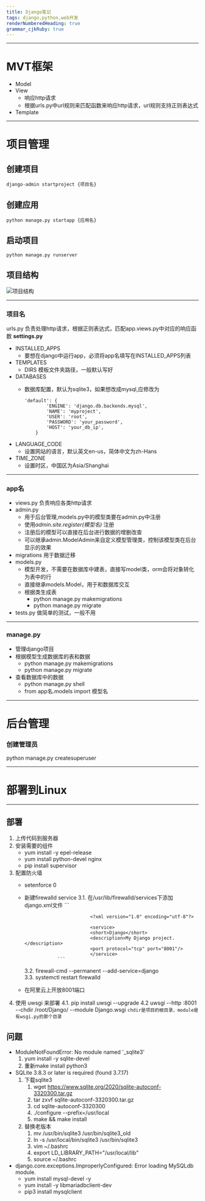 ```yaml
---
title: Django笔记
tags: django,python,web开发
renderNumberedHeading: true
grammar_cjkRuby: true
---
```


-----

# MVT框架

* Model
* View
	* 响应http请求
	* 根据urls.py中url规则来匹配函数来响应http请求，url规则支持正则表达式
* Template

----------

# 项目管理

## 创建项目

	django-admin startproject {项目名}

## 创建应用

	python manage.py startapp {应用名}
	
## 启动项目
    python manage.py runserver

## 项目结构

![项目结构](./images/1593233853499.png)

----------

### 项目名

urls.py 负责处理http请求，根据正则表达式，匹配app.views.py中对应的响应函数
**settings.py**
* INSTALLED_APPS
	* 要想在django中运行app，必须将app名填写在INSTALLED_APPS列表
* TEMPLATES
	* DIRS 模板文件夹路径，一般默认写好
* DATABASES
	* 数据库配置，默认为sqlite3，如果想改成mysql,应修改为

		```
		'default': {
				'ENGINE': 'django.db.backends.mysql',
				'NAME': 'myproject',
				'USER': 'root',
				'PASSWORD': 'your_password',
				'HOST': 'your_db_ip',
			}
		```
* LANGUAGE_CODE
	* 设置网站的语言，默认英文en-us，简体中文为zh-Hans
* TIME_ZONE
	* 设置时区，中国区为Asia/Shanghai
	

----------

### app名

* views.py 负责响应各类http请求
* admin.py 
	* 用于后台管理,models.py中的模型类要在admin.py中注册
	* 使用*admin.site.register(模型名)* 注册
	* 注册后的模型可以直接在后台进行数据的增删改查
	* 可以继承admin.ModelAdmin来自定义模型管理类，控制该模型类在后台显示的效果
* migrations 用于数据迁移
* models.py 
	* 模型开发，不需要在数据库中建表，直接写model类，orm会将对象转化为表中的行
	* 直接继承models.Model，用于和数据库交互
	* 根据类生成表
		* python manage.py  makemigrations
		* python manage.py migrate
* tests.py 做简单的测试，一般不用


----------

### manage.py

* 管理django项目
* 根据模型生成数据库的表和数据
	* python manage.py  makemigrations
	* python manage.py migrate
* 查看数据库中的数据
	* python manage.py shell
	* from app名.models import 模型名 


----------

# 后台管理

### 创建管理员
python manage.py createsuperuser


----------
# 部署到Linux


----------


## 部署
1. 上传代码到服务器
2. 安装需要的组件
	* yum install -y epel-release 
	* yum install python-devel nginx
	*  pip install supervisor
 3. 配置防火墙
	 * setenforce 0
	 *  新建firewalld service
		 3.1. 在/usr/lib/firewalld/services下添加django.xml文件
						```    

									<?xml version="1.0" encoding="utf-8"?>

									<service>
									<short>Django</short>
									<description>My Django project.</description>
									<port protocol="tcp" port="8001"/>
									</service>
						```
		3.2. firewall-cmd --permanent --add-service=django   
		3.3. systemctl restart firewalld    
	 * 在阿里云上开放8001端口
4. 使用 uwsgi 来部署
	4.1. pip install uwsgi --upgrade
	4.2 uwsgi --http :8001 --chdir /root/Django/  --module Django.wsgi
```chdir是项目的根目录，module是有wsgi.py的那个目录```   



## 问题
* ModuleNotFoundError: No module named '_sqlite3'
	1. yum install -y sqlite-devel
	2. 重新make install python3
* SQLite 3.8.3 or later is required (found 3.7.17)
	1.  下载sqlite3
		1.  wget https://www.sqlite.org/2020/sqlite-autoconf-3320300.tar.gz
		2.  tar zxvf sqlite-autoconf-3320300.tar.gz
		3. cd  sqlite-autoconf-3320300
		4. ./configure --prefix=/usr/local
		5.  make && make install
	2. 替换老版本
		1. mv /usr/bin/sqlite3  /usr/bin/sqlite3_old
		2. ln -s /usr/local/bin/sqlite3  /usr/bin/sqlite3
		3. vim ~/.bashrc
		4. export LD_LIBRARY_PATH="/usr/local/lib"
		5. source ~/.bashrc
* django.core.exceptions.ImproperlyConfigured: Error loading MySQLdb module.
	* yum install mysql-devel -y
	* yum install -y libmariadbclient-dev
	* pip3 install  mysqlclient
 


